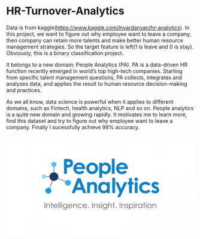 # HR-Turnover-Analytics

Data is from kaggle(https://www.kaggle.com/lnvardanyan/hr-analytics). In this project, we want to figure out why employee want to leave a company, then company can retain more talents and make better human resource management strategies. So the target feature is left(1 is leave and 0 is stay). Obviously, this is a binary classification project.

It belongs to a new domain: People Analytics (PA). PA is a data-driven HR function recently emerged in world’s top high-tech companies. Starting from specific talent management questions, PA collects, integrates and analyzes data, and applies the result to human resource decision-making and practices.

As we all know, data science is powerful when it applies to different domains, such as Fintech, health analytics, NLP and so on. People analytics is a quite new domain and growing rapidly. It motivates me to learn more, find this dataset and try to figure out why employee want to leave a company. Finally I sucessfully achieve 98% accuracy.

![image](https://github.com/Junchi0905/HR-Turnover-Analytics/blob/master/PA.png)
